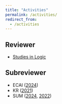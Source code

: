 ```yaml
---
title: "Activities"
permalink: /activities/
redirect_from: 
  - /activities
---
```


## Reviewer

- [Studies in Logic](https://studiesinlogic.sysu.edu.cn)

## Subreviewer

- ECAI ([2024](https://www.ecai2024.eu))
- KR ([2021](https://kr2021.kbsg.rwth-aachen.de))
- SUM ([2024](https://sum2024.unipa.it), [2022](https://sum2022.sciencesconf.org))